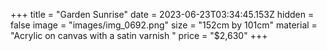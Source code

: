 +++
title = "Garden Sunrise"
date = 2023-06-23T03:34:45.153Z
hidden = false
image = "images/img_0692.png"
size = "152cm by 101cm"
material = "Acrylic on canvas with a satin varnish "
price = "$2,630"
+++

